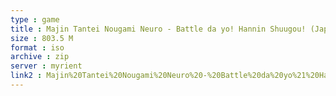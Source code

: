 ```yaml
---
type : game
title : Majin Tantei Nougami Neuro - Battle da yo! Hannin Shuugou! (Japan)
size : 803.5 M
format : iso
archive : zip
server : myrient
link2 : Majin%20Tantei%20Nougami%20Neuro%20-%20Battle%20da%20yo%21%20Hannin%20Shuugou%21%20%28Japan%29
---
```

